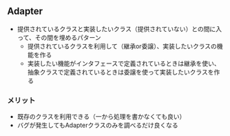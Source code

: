 ## Adapter
- 提供されているクラスと実装したいクラス（提供されていない）との間に入って、その間を埋めるパターン
    - 提供されているクラスを利用して（継承or委譲）、実装したいクラスの機能を作る
    - 実装したい機能がインタフェースで定義されているときは継承を使い、抽象クラスで定義されているときは委譲を使って実装したいクラスを作る 
    
### メリット
- 既存のクラスを利用できる（一から処理を書かなくても良い）
- バグが発生してもAdapterクラスのみを調べるだけ良くなる
